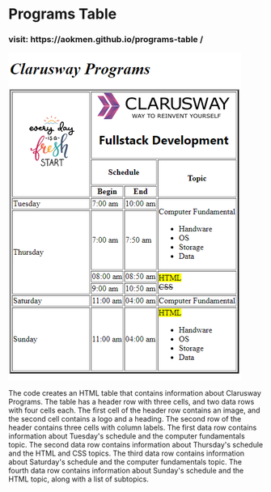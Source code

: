# Programs Table

<h3>visit: https://aokmen.github.io/programs-table
/</h3>
<img alt="alt_text" src="./img.png"/>

The code creates an HTML table that contains information about Clarusway Programs.
The table has a header row with three cells, and two data rows with four cells each.
The first cell of the header row contains an image, and the second cell contains a logo and a heading.
The second row of the header contains three cells with column labels.
The first data row contains information about Tuesday's schedule and the computer fundamentals topic.
The second data row contains information about Thursday's schedule and the HTML and CSS topics.
The third data row contains information about Saturday's schedule and the computer fundamentals topic.
The fourth data row contains information about Sunday's schedule and the HTML topic, along with a list of subtopics.
